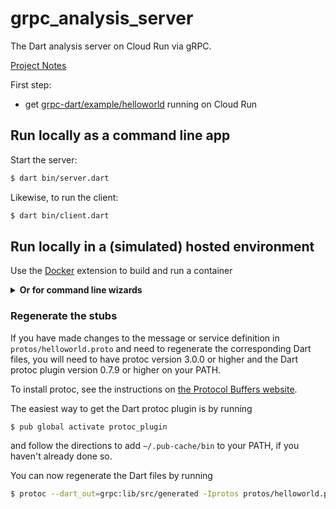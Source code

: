 # grpc_analysis_server

The Dart analysis server on Cloud Run via gRPC.

[Project Notes](https://www.notion.so/adventures-in/Remote-Analysis-Server-2149ad05dccd46ed94f4ee155d749316)

First step:
- get [grpc-dart/example/helloworld](https://github.com/grpc/grpc-dart/tree/master/example/helloworld) running on Cloud Run

## Run locally as a command line app

Start the server:

```sh
$ dart bin/server.dart
```

Likewise, to run the client:

```sh
$ dart bin/client.dart
```

## Run locally in a (simulated) hosted environment

Use the [Docker](https://code.visualstudio.com/docs/containers/overview) extension to build and run a container

<details>
<summary><b>Or for command line wizards</b></summary>

```sh
docker build -t web_socket_analysis_server_image .
docker run -it -p 8080:8080 --name web_socket_analysis_server web_socket_analysis_server_image
```

Clean up:

```bash
docker rm -f web_socket_analysis_server        # remove the container
docker image rm web_socket_analysis_server_image   # remove the image
```

</details>

### Regenerate the stubs

If you have made changes to the message or service definition in
`protos/helloworld.proto` and need to regenerate the corresponding Dart files,
you will need to have protoc version 3.0.0 or higher and the Dart protoc plugin
version 0.7.9 or higher on your PATH.

To install protoc, see the instructions on
[the Protocol Buffers website](https://developers.google.com/protocol-buffers/).

The easiest way to get the Dart protoc plugin is by running

```sh
$ pub global activate protoc_plugin
```

and follow the directions to add `~/.pub-cache/bin` to your PATH, if you haven't
already done so.

You can now regenerate the Dart files by running

```sh
$ protoc --dart_out=grpc:lib/src/generated -Iprotos protos/helloworld.proto
```
